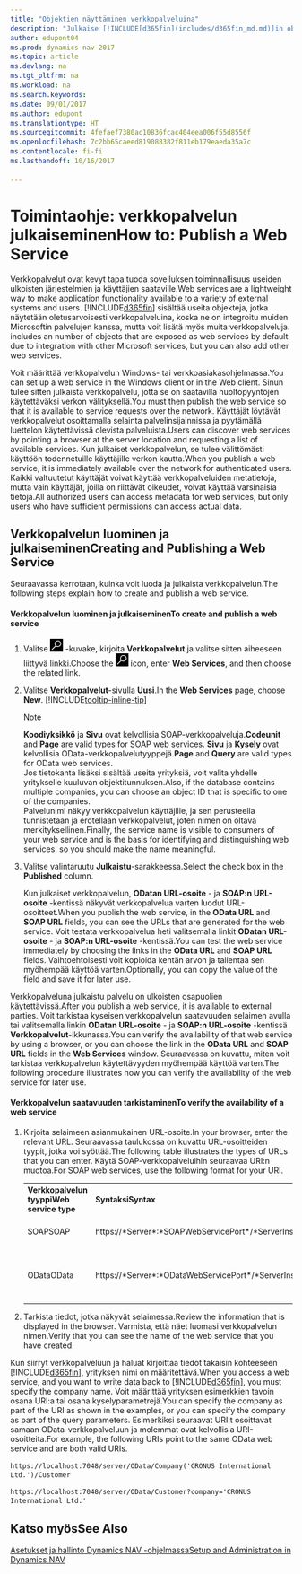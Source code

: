 ```yaml
---
title: "Objektien näyttäminen verkkopalveluina"
description: "Julkaise [!INCLUDE[d365fin](includes/d365fin_md.md)]in objekteja verkkopalveluina, jonka jälkeen niitä voi käyttää heti verkossa."
author: edupont04
ms.prod: dynamics-nav-2017
ms.topic: article
ms.devlang: na
ms.tgt_pltfrm: na
ms.workload: na
ms.search.keywords: 
ms.date: 09/01/2017
ms.author: edupont
ms.translationtype: HT
ms.sourcegitcommit: 4fefaef7380ac10836fcac404eea006f55d8556f
ms.openlocfilehash: 7c2bb65caeed819088382f811eb179eaeda35a7c
ms.contentlocale: fi-fi
ms.lasthandoff: 10/16/2017

---
```

# <a name="how-to-publish-a-web-service"></a><span data-ttu-id="3c9c4-103">Toimintaohje: verkkopalvelun julkaiseminen</span><span class="sxs-lookup"><span data-stu-id="3c9c4-103">How to: Publish a Web Service</span></span>
<span data-ttu-id="3c9c4-104">Verkkopalvelut ovat kevyt tapa tuoda sovelluksen toiminnallisuus useiden ulkoisten järjestelmien ja käyttäjien saataville.</span><span class="sxs-lookup"><span data-stu-id="3c9c4-104">Web services are a lightweight way to make application functionality available to a variety of external systems and users.</span></span> [!INCLUDE[d365fin](includes/d365fin_md.md)]<span data-ttu-id="3c9c4-105"> sisältää useita objekteja, jotka näytetään oletusarvoisesti verkkopalveluina, koska ne on integroitu muiden Microsoftin palvelujen kanssa, mutta voit lisätä myös muita verkkopalveluja.</span><span class="sxs-lookup"><span data-stu-id="3c9c4-105"> includes an number of objects that are exposed as web services by default due to integration with other Microsoft services, but you can also add other web services.</span></span>  

<span data-ttu-id="3c9c4-106">Voit määrittää verkkopalvelun Windows- tai verkkoasiakasohjelmassa.</span><span class="sxs-lookup"><span data-stu-id="3c9c4-106">You can set up a web service in the Windows client or in the Web client.</span></span> <span data-ttu-id="3c9c4-107">Sinun tulee sitten julkaista verkkopalvelu, jotta se on saatavilla huoltopyyntöjen käytettäväksi verkon välityksellä.</span><span class="sxs-lookup"><span data-stu-id="3c9c4-107">You must then publish the web service so that it is available to service requests over the network.</span></span> <span data-ttu-id="3c9c4-108">Käyttäjät löytävät verkkopalvelut osoittamalla selainta palvelinsijainnissa ja pyytämällä luettelon käytettävissä olevista palveluista.</span><span class="sxs-lookup"><span data-stu-id="3c9c4-108">Users can discover web services by pointing a browser at the server location and requesting a list of available services.</span></span> <span data-ttu-id="3c9c4-109">Kun julkaiset verkkopalvelun, se tulee välittömästi käyttöön todennetuille käyttäjille verkon kautta.</span><span class="sxs-lookup"><span data-stu-id="3c9c4-109">When you publish a web service, it is immediately available over the network for authenticated users.</span></span> <span data-ttu-id="3c9c4-110">Kaikki valtuutetut käyttäjät voivat käyttää verkkopalveluiden metatietoja, mutta vain käyttäjät, joilla on riittävät oikeudet, voivat käyttää varsinaisia tietoja.</span><span class="sxs-lookup"><span data-stu-id="3c9c4-110">All authorized users can access metadata for web services, but only users who have sufficient permissions can access actual data.</span></span>

## <a name="creating-and-publishing-a-web-service"></a><span data-ttu-id="3c9c4-111">Verkkopalvelun luominen ja julkaiseminen</span><span class="sxs-lookup"><span data-stu-id="3c9c4-111">Creating and Publishing a Web Service</span></span>  
 <span data-ttu-id="3c9c4-112">Seuraavassa kerrotaan, kuinka voit luoda ja julkaista verkkopalvelun.</span><span class="sxs-lookup"><span data-stu-id="3c9c4-112">The following steps explain how to create and publish a web service.</span></span>  

#### <a name="to-create-and-publish-a-web-service"></a><span data-ttu-id="3c9c4-113">Verkkopalvelun luominen ja julkaiseminen</span><span class="sxs-lookup"><span data-stu-id="3c9c4-113">To create and publish a web service</span></span>  

1.  <span data-ttu-id="3c9c4-114">Valitse ![Etsi sivu tai raportti](media/ui-search/search_small.png "Etsi sivu tai raportti -kuvake") -kuvake, kirjoita **Verkkopalvelut** ja valitse sitten aiheeseen liittyvä linkki.</span><span class="sxs-lookup"><span data-stu-id="3c9c4-114">Choose the ![Search for Page or Report](media/ui-search/search_small.png "Search for Page or Report icon") icon, enter **Web Services**, and then choose the related link.</span></span>  

2.  <span data-ttu-id="3c9c4-115">Valitse **Verkkopalvelut**-sivulla **Uusi**.</span><span class="sxs-lookup"><span data-stu-id="3c9c4-115">In the **Web Services** page, choose **New**.</span></span> [!INCLUDE[tooltip-inline-tip](includes/tooltip-inline-tip_md.md)]  

    > [!NOTE]  
    >  <span data-ttu-id="3c9c4-116">**Koodiyksikkö** ja **Sivu** ovat kelvollisia SOAP-verkkopalveluja.</span><span class="sxs-lookup"><span data-stu-id="3c9c4-116">**Codeunit** and **Page** are valid types for SOAP web services.</span></span> <span data-ttu-id="3c9c4-117">**Sivu** ja **Kysely** ovat kelvollisia OData-verkkopalvelutyyppejä.</span><span class="sxs-lookup"><span data-stu-id="3c9c4-117">**Page** and **Query** are valid types for OData web services.</span></span>  
    <span data-ttu-id="3c9c4-118">Jos tietokanta lisäksi sisältää useita yrityksiä, voit valita yhdelle yritykselle kuuluvan objektitunnuksen.</span><span class="sxs-lookup"><span data-stu-id="3c9c4-118">Also, if the database contains multiple companies, you can choose an object ID that is specific to one of the companies.</span></span>  
    <span data-ttu-id="3c9c4-119">Palvelunimi näkyy verkkopalvelun käyttäjille, ja sen perusteella tunnistetaan ja erotellaan verkkopalvelut, joten nimen on oltava merkityksellinen.</span><span class="sxs-lookup"><span data-stu-id="3c9c4-119">Finally, the service name is visible to consumers of your web service and is the basis for identifying and distinguishing web services, so you should make the name meaningful.</span></span>

3.  <span data-ttu-id="3c9c4-120">Valitse valintaruutu **Julkaistu**-sarakkeessa.</span><span class="sxs-lookup"><span data-stu-id="3c9c4-120">Select the check box in the **Published** column.</span></span>  

     <span data-ttu-id="3c9c4-121">Kun julkaiset verkkopalvelun, **ODatan URL-osoite** - ja **SOAP:n URL-osoite** -kentissä näkyvät verkkopalvelua varten luodut URL-osoitteet.</span><span class="sxs-lookup"><span data-stu-id="3c9c4-121">When you publish the web service, in the **OData URL** and **SOAP URL** fields, you can see the URLs that are generated for the web service.</span></span> <span data-ttu-id="3c9c4-122">Voit testata verkkopalvelua heti valitsemalla linkit **ODatan URL-osoite** - ja **SOAP:n URL-osoite** -kentissä.</span><span class="sxs-lookup"><span data-stu-id="3c9c4-122">You can test the web service immediately by choosing the links in the **OData URL** and **SOAP URL** fields.</span></span> <span data-ttu-id="3c9c4-123">Vaihtoehtoisesti voit kopioida kentän arvon ja tallentaa sen myöhempää käyttöä varten.</span><span class="sxs-lookup"><span data-stu-id="3c9c4-123">Optionally, you can copy the value of the field and save it for later use.</span></span>  

<span data-ttu-id="3c9c4-124">Verkkopalveluna julkaistu palvelu on ulkoisten osapuolien käytettävissä.</span><span class="sxs-lookup"><span data-stu-id="3c9c4-124">After you publish a web service, it is available to external parties.</span></span> <span data-ttu-id="3c9c4-125">Voit tarkistaa kyseisen verkkopalvelun saatavuuden selaimen avulla tai valitsemalla linkin **ODatan URL-osoite** - ja **SOAP:n URL-osoite** -kentissä **Verkkopalvelut**-ikkunassa.</span><span class="sxs-lookup"><span data-stu-id="3c9c4-125">You can verify the availability of that web service by using a browser, or you can choose the link in the **OData URL** and **SOAP URL** fields in the **Web Services** window.</span></span> <span data-ttu-id="3c9c4-126">Seuraavassa on kuvattu, miten voit tarkistaa verkkopalvelun käytettävyyden myöhempää käyttöä varten.</span><span class="sxs-lookup"><span data-stu-id="3c9c4-126">The following procedure illustrates how you can verify the availability of the web service for later use.</span></span>  

#### <a name="to-verify-the-availability-of-a-web-service"></a><span data-ttu-id="3c9c4-127">Verkkopalvelun saatavuuden tarkistaminen</span><span class="sxs-lookup"><span data-stu-id="3c9c4-127">To verify the availability of a web service</span></span>  

1.  <span data-ttu-id="3c9c4-128">Kirjoita selaimeen asianmukainen URL-osoite.</span><span class="sxs-lookup"><span data-stu-id="3c9c4-128">In your browser, enter the relevant URL.</span></span> <span data-ttu-id="3c9c4-129">Seuraavassa taulukossa on kuvattu URL-osoitteiden tyypit, jotka voi syöttää.</span><span class="sxs-lookup"><span data-stu-id="3c9c4-129">The following table illustrates the types of URLs that you can enter.</span></span> <span data-ttu-id="3c9c4-130">Käytä SOAP-verkkopalveluihin seuraavaa URI:n muotoa.</span><span class="sxs-lookup"><span data-stu-id="3c9c4-130">For SOAP web services, use the following format for your URI.</span></span>  

    <table>
    <tr>
    <th><span data-ttu-id="3c9c4-131">Verkkopalvelun tyyppi</span><span class="sxs-lookup"><span data-stu-id="3c9c4-131">Web service type</span></span></th>
    <th><span data-ttu-id="3c9c4-132">Syntaksi</span><span class="sxs-lookup"><span data-stu-id="3c9c4-132">Syntax</span></span></th>
    <th><span data-ttu-id="3c9c4-133">Esimerkki</span><span class="sxs-lookup"><span data-stu-id="3c9c4-133">Example</span></span></th>
    </tr>
    <tr>
    <td><span data-ttu-id="3c9c4-134">SOAP</span><span class="sxs-lookup"><span data-stu-id="3c9c4-134">SOAP</span></span></td>
    <td><span data-ttu-id="3c9c4-135">https://*Server*:*SOAPWebServicePort*/*ServerInstance*/WS/*CompanyName*/salesDocuments/</span><span class="sxs-lookup"><span data-stu-id="3c9c4-135">https://*Server*:*SOAPWebServicePort*/*ServerInstance*/WS/*CompanyName*/salesDocuments/</span></span></td>
    <td><span data-ttu-id="3c9c4-136">https://mycompany.financials.dynamics.com:7047/MS/WS/MyCompany/Page/salesDocuments?tenant=mycompany.financials.dynamics.com</span><span class="sxs-lookup"><span data-stu-id="3c9c4-136">https://mycompany.financials.dynamics.com:7047/MS/WS/MyCompany/Page/salesDocuments?tenant=mycompany.financials.dynamics.com</span></span></td>
    </tr>
    <tr>
    <td><span data-ttu-id="3c9c4-137">OData</span><span class="sxs-lookup"><span data-stu-id="3c9c4-137">OData</span></span></td>
    <td><span data-ttu-id="3c9c4-138">https://*Server*:*ODataWebServicePort*/*ServerInstance*/OData/Company('*CompanyName*')</span><span class="sxs-lookup"><span data-stu-id="3c9c4-138">https://*Server*:*ODataWebServicePort*/*ServerInstance*/OData/Company('*CompanyName*')</span></span></td>
    <td><span data-ttu-id="3c9c4-139">https://MyCompany.financials.dynamics.com:7048/MS/OData/Company('MyCompany')/salesDocuments?tenant=MyCompany.financials.dynamics.com</span><span class="sxs-lookup"><span data-stu-id="3c9c4-139">https://MyCompany.financials.dynamics.com:7048/MS/OData/Company('MyCompany')/salesDocuments?tenant=MyCompany.financials.dynamics.com</span></span>

         The company name is case-sensitive.</td>
    </tr>
    </table>

2.  <span data-ttu-id="3c9c4-140">Tarkista tiedot, jotka näkyvät selaimessa.</span><span class="sxs-lookup"><span data-stu-id="3c9c4-140">Review the information that is displayed in the browser.</span></span> <span data-ttu-id="3c9c4-141">Varmista, että näet luomasi verkkopalvelun nimen.</span><span class="sxs-lookup"><span data-stu-id="3c9c4-141">Verify that you can see the name of the web service that you have created.</span></span>  

 <span data-ttu-id="3c9c4-142">Kun siirryt verkkopalveluun ja haluat kirjoittaa tiedot takaisin kohteeseen [!INCLUDE[d365fin](includes/d365fin_md.md)], yrityksen nimi on määritettävä.</span><span class="sxs-lookup"><span data-stu-id="3c9c4-142">When you access a web service, and you want to write data back to [!INCLUDE[d365fin](includes/d365fin_md.md)], you must specify the company name.</span></span> <span data-ttu-id="3c9c4-143">Voit määrittää yrityksen esimerkkien tavoin osana URI:a tai osana kyselyparametrejä.</span><span class="sxs-lookup"><span data-stu-id="3c9c4-143">You can specify the company as part of the URI as shown in the examples, or you can specify the company as part of the query parameters.</span></span> <span data-ttu-id="3c9c4-144">Esimerkiksi seuraavat URI:t osoittavat samaan OData-verkkopalveluun ja molemmat ovat kelvollisia URI-osoitteita.</span><span class="sxs-lookup"><span data-stu-id="3c9c4-144">For example, the following URIs point to the same OData web service and are both valid URIs.</span></span>  

```  
https://localhost:7048/server/OData/Company('CRONUS International Ltd.')/Customer  
```  

```  
https://localhost:7048/server/OData/Customer?company='CRONUS International Ltd.'  
```  

## <a name="see-also"></a><span data-ttu-id="3c9c4-145">Katso myös</span><span class="sxs-lookup"><span data-stu-id="3c9c4-145">See Also</span></span>  
[<span data-ttu-id="3c9c4-146">Asetukset ja hallinto Dynamics NAV -ohjelmassa</span><span class="sxs-lookup"><span data-stu-id="3c9c4-146">Setup and Administration in Dynamics NAV</span></span>](admin-setup-and-administration.md)  

